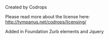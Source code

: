 Created by Codrops

Please read more about the license here: http://tympanus.net/codrops/licensing/ 

Added in Foundation Zurb elements and Jquery
